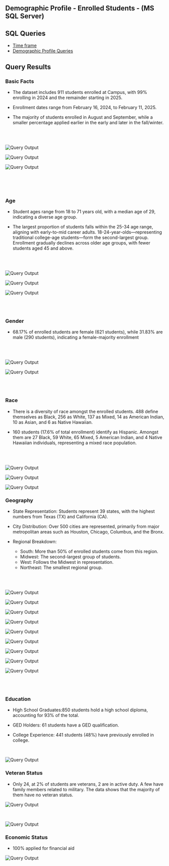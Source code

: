   

## Demographic Profile - Enrolled Students - (MS SQL Server)

## SQL Queries 

- [Time frame](/SQL/enrolled_analysis.sql)
- [Demographic Profile Queries](/SQL/enrolled_demo_profile.sql)


## Query Results  

### Basic Facts  


- The dataset includes 911 students enrolled at Campus, with 99% enrolling in 2024 and the remainder starting in 2025.


- Enrollment dates range from February 16, 2024, to February 11, 2025.


- The majority of students enrolled in August and September, while a smaller percentage applied earlier in the early and later in the fall/winter.

<br>
<br>

 

 ![Query Output](./images/enrolled_count.png)   


  ![Query Output](./images/en_dates_enroll.png)


  ![Query Output](./images/en_dates_month.png)

<br>
<br>
<br>

### Age


- Student ages range from 18 to 71 years old, with a median age of 29, indicating a diverse age group.


- The largest proportion of students falls within the 25-34 age range, aligning with early-to-mid career adults. 18-24-year-olds—representing traditional college-age students—form the second-largest group. Enrollment gradually declines across older age groups, with fewer students aged 45 and above.

<br>
<br>

![Query Output](./images/age_avg.png)


![Query Output](./images/age_young_old.png)


![Query Output](./images/en_age_group_count.png)


<br>
<br>

### Gender 


- 68.17% of enrolled students are female (621 students), while 31.83% are male (290 students), indicating a female-majority enrollment

 


<br>
<br>

 ![Query Output](./images/en_gender.png) 

 ![Query Output](./images/en_gender_perc.png)     

<br>
<br>


### Race


- There is a diversity of race amongst the enrolled students. 488 define themselves as Black, 256 as White, 137 as Mixed, 14 as American Indian, 10 as Asian, and 6 as Native Hawaiian.

- 160 students (17.6% of total enrollment) identify as Hispanic. Amongst them are 27 Black, 59 White, 65 Mixed, 5 American Indian, and 4 Native Hawaiian individuals, representing a mixed race population.

<br>
<br>

 ![Query Output](./images/en_race_hispanic.png)

 ![Query Output](./images/en_hisp_percent.png)

 ![Query Output](./images/en_hispanic.png)


### Geography


- State Representation: Students represent 39 states, with the highest numbers from Texas (TX) and California (CA).

- City Distribution: Over 500 cities are represented, primarily from major metropolitan areas such as Houston, Chicago, Columbus, and the Bronx.

- Regional Breakdown:
    - South: More than 50% of enrolled students come from this region.
    - Midwest: The second-largest group of students.
    - West: Follows the Midwest in representation.
    - Northeast: The smallest regional group.

<br>
<br>

 ![Query Output](./images/en_states_students.png)


![Query Output](./images/en_sum_states.png)


![Query Output](./images/en_city_students.png)


![Query Output](./images/en_sum_cities.png)
 
![Query Output](./images/en_state_regions.png)


![Query Output](./images/en_region_students.png)


![Query Output](./images/en_region_perc.png)


![Query Output](./images/en_division_stud.png)


![Query Output](./images/en_division_perc.png)

<br>
<br>

### Education


- High School Graduates:850 students hold a high school diploma, accounting for 93% of the total.

- GED Holders: 61 students have a GED qualification.

- College Experience: 441 students (48%) have previously enrolled in college.


<br>

![Query Output](./images/en_education_history.png)


### Veteran Status 


- Only 24, at 2% of students are veterans, 2 are in active duty. A few have family members related to military. The data shows that the majority of them have no veteran status.
 

![Query Output](./images/en_vet_status.png)

<br>

![Query Output](./images/en_perc_vet.png)


###  Economic Status

- 100% applied for financial aid


![Query Output](./images/en_total_fafsa.png)










